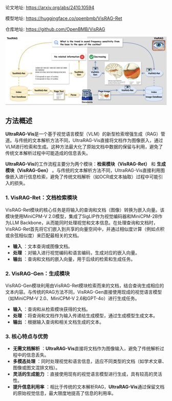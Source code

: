 论文地址: https://arxiv.org/abs/2410.10594

模型地址: https://huggingface.co/openbmb/VisRAG-Ret

仓库地址: https://github.com/OpenBMB/VisRAG

![VisRAG](../assets/imgs/visrag.png)

## 方法概述

**UltraRAG-Vis**是一个基于视觉语言模型（VLM）的新型检索增强生成（RAG）管道。与传统的文本解析方法不同，UltraRAG-Vis直接将文档作为图像嵌入，通过VLM进行检索和生成。这种方法最大化了原始文档中数据的保留与利用，避免了传统文本解析过程中可能造成的信息丢失。

**UltraRAG-Vis**的工作流程主要分为两个模块：**检索模块（VisRAG-Ret）** 和  **生成模块（VisRAG-Gen）** 。与传统的文本解析方法不同，UltraRAG-Vis直接利用图像嵌入进行信息检索，避免了传统文档解析（如OCR或文本抽取）过程中可能引入的损失。

### 1. **VisRAG-Ret：文档检索模块**

VisRAG-Ret模块的核心任务是将输入的查询和文档（图像）转换为嵌入向量。该模块使用MiniCPM-V 2.0模型，集成了SigLIP作为视觉编码器和MiniCPM-2B作为LLM Backbone，从而能同时处理视觉和文本信息。在处理查询和文档时，VisRAG-Ret首先将它们嵌入到共享的向量空间中，并通过相似度计算（例如点积或余弦相似度）来匹配最相关的文档。

* **输入** ：文本查询或图像文档。
* **处理** ：对输入进行视觉编码和语言编码，生成对应的嵌入向量。
* **输出** ：查询和文档的嵌入向量，用于后续的检索和生成任务。

### 2. **VisRAG-Gen：生成模块**

VisRAG-Gen模块利用由VisRAG-Ret模块检索而来的文档，结合查询生成相应的文本内容。与传统的RAG方法不同，VisRAG-Gen直接使用现成的视觉语言模型（如MiniCPM-V 2.0、MiniCPM-V 2.6和GPT-4o）进行生成任务。

* **输入** ：查询和从检索模块获得的文档。
* **处理** ：将查询和文档作为输入传递给生成模型，通过生成模型生成文本。
* **输出** ：根据输入查询和相关文档生成的文本。

### 3. **核心特点与优势**

* **无需文档解析** ：**UltraRAG-Vis**直接将文档作为图像输入，避免了传统解析过程中的信息丢失。
* **多模态处理** ：同时处理视觉和语言信息，适应不同类型的文档（如学术文章、图像或图文混排文档）。
* **灵活的生成能力** ：直接使用现有的视觉语言模型进行生成，具有较高的灵活性。
* **提升信息利用率** ：相比于传统的文本解析RAG，**UltraRAG-Vis**通过保留文档的原始视觉信息，最大限度地提高了信息的利用率。